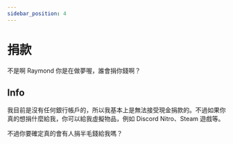 ```yaml
---
sidebar_position: 4
---
```


# 捐款

不是啊 Raymond 你是在做夢喔，誰會捐你錢啊？

## Info

我目前是沒有任何銀行帳戶的，所以我基本上是無法接受現金捐款的。不過如果你真的想捐什麼給我，你可以給我虛擬物品，例如 Discord Nitro、Steam 遊戲等。

不過你要確定真的會有人捐半毛錢給我嗎？